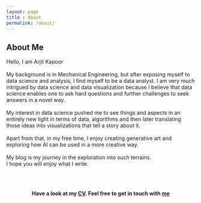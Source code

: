```yaml
---
layout: page
title : About
permalink: /about/
---
```


<h2>About Me</h2>
<p>Hello, I am Arjit Kapoor<br><br> My background is in Mechanical Engineering, but after exposing myself to data science and analysis, I find myself to be a data analyst. I am very much intrigued by data science and data visualization because I believe that data science enables one to ask hard questions and further challenges to seek answers in a novel way.<br><br>My interest in data science pushed me to see things and aspects in an entirely new light in terms of data, algorithms and then later translating those ideas into visualizations that tell a story about it.<br><br>Apart from that, in my free time, I enjoy creating generative art and exploring how AI can be used in a more creative way. <br><br> My blog is my journey in the exploration into such terrains.<br> I hope you will enjoy what I write.</p>
<br><br>
<center><p ><strong><span class="manual">Have a look at my <a href="https://drive.google.com/file/d/0B-uTeVTFDdmaU09JRDRXcm1JS0U/view?usp=sharing">CV</a>. Feel free to get in touch with <a href="mailto:arjitkapoor93@outlook.com">me</a>









